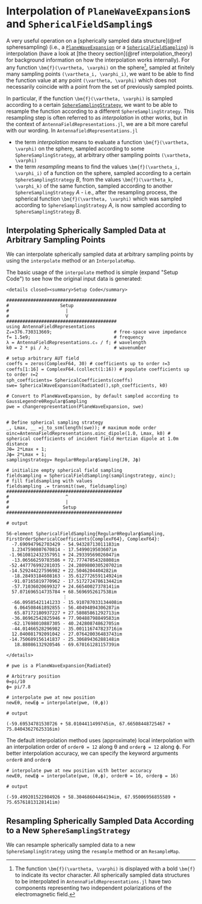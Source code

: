 # Interpolation of `PlaneWaveExpansion`s and `SphericalFieldSampling`s

A very useful operation on a [spherically sampled data structure](@ref spheresampling) (i.e., a [`PlaneWaveExpansion`](@ref) or a [`SphericalFieldSampling`](@ref)) is interpolation (have a look at [the theory section](@ref interpolation_theory) for background information on how the interpolation works internally). For any function ``\bm{f}(\vartheta, \varphi)`` on the sphere[^1], sampled at finitely many sampling points ``(\vartheta_i, \varphi_i)``, we want to be able to find the function value at any point ``(\vartheta, \varphi)`` which does not necessarily coincide with a point from the set of previously sampled points. 

In particular, if the function ``\bm{f}(\vartheta, \varphi)`` is sampled according to a certain [`SphereSamplingStrategy`](@ref), we want to be able to resample the function according to a different `SphereSamplingStrategy`. This resampling step is often referred to as *interpolation* in other works, but in the context of `AntennaFieldRepresentations.jl`, we are a bit more careful with our wording. In `AntennafieldRepresentations.jl` 
- the term *interpolation* means to evaluate a function ``\bm{f}(\vartheta, \varphi)`` on the sphere, sampled according to some `SphereSamplingStrategy`, at arbitrary other sampling points ``(\vartheta, \varphi)``
- the term *resampling* means to find the values ``\bm{f}(\vartheta_i, \varphi_i)`` of a function on the sphere, sampled according to a certain `SphereSamplingStrategy` *B*, from the values ``\bm{f}(\vartheta_k, \varphi_k)`` of the same function, sampled according to another `SphereSamplingStrategy` *A* - i.e., after the resampling process, the spherical function ``\bm{f}(\vartheta, \varphi)`` which was sampled according to `SphereSamplingStrategy` *A*, is now sampled according to `SphereSamplingStrategy` *B*.


[^1]: The function ``\bm{f}(\vartheta, \varphi)`` is displayed with a bold ``\bm{f}`` to indicate its vector character. All spherically sampled data structures to be interpolated in `AntennaFieldRepresentations.jl` have two components representing two independent polarizations of the electromagnetic field.

## Interpolating Spherically Sampled Data at Arbitrary Sampling Points 
We can interpolate spherically sampled data at arbitrary sampling points by using the `interpolate` method or an `InterpolateMap`. 

The basic usage of the `interpolate` method is simple (expand "Setup Code") to see how the original input data is generated:

```@raw html
<details closed><summary>Setup Code</summary>
```

```jldoctest interpolateexamples ; output=false
#########################################
#                   Setup
#                     |
#                     V
#########################################
using AntennaFieldRepresentations
Z₀=376.730313669;                       # free-space wave impedance
f= 1.5e9;                               # frequency
λ = AntennaFieldRepresentations.c₀ / f; # wavelength
k0 = 2 * pi / λ;                        # wavenumber

# setup arbitrary AUT field
coeffs = zeros(ComplexF64, 30) # coefficients up to order ℓ=3
coeffs[1:16] = ComplexF64.(collect(1:16)) # populate coefficients up to order ℓ=2
sph_coefficients= SphericalCoefficients(coeffs)
swe= SphericalWaveExpansion(Radiated(),sph_coefficients, k0)

# Convert to PlaneWaveExpansion, by default sampled according to GaussLegendreθRegularϕSampling
pwe = changerepresentation(PlaneWaveExpansion, swe)


# Define spherical sampling strategy
_, Lmax, __ =j_to_sℓm(length(swe)); # maximum mode order
αinc=AntennaFieldRepresentations.αinc_dipole(1.0, Lmax, k0) # spherical coefficients of incident field Hertzian dipole at 1.0m distance
Jθ= 2*Lmax + 1;
Jϕ= 2*Lmax + 1;
samplingstrategy= RegularθRegularϕSampling(Jθ, Jϕ) 

# initialize empty spherical field sampling
fieldsampling = SphericalFieldSampling(samplingstrategy, αinc);
# fill fieldsampling with values
fieldsampling .= transmit(swe, fieldsampling)
###########################################
#                     ^
#                     |
#                    Setup
###########################################

# output

56-element SphericalFieldSampling{RegularθRegularϕSampling, FirstOrderSphericalCoefficients{ComplexF64}, ComplexF64}:
  -7.690947962703429 - 54.94328713011183im
  1.2347590807670814 - 17.5499019503607im
 -1.9610812432357951 + 24.29339569026047im
  -13.06566259783586 + 72.77747054328808im
 -52.447776992281035 - 24.280980030520702im
 -14.529244227596982 + 22.5046204404282im
  -18.28493184608163 - 35.612772659114924im
  -91.07165819770962 - 17.517272478613442im
  -57.71036020699327 + 24.66540027378141im
  57.071696514735784 + 68.5696952617538im
                     ⋮
  -66.09585421141233 - 15.910787033134408im
   6.064508461892855 - 56.40494894306287im
   65.87172180937227 + 27.58085861292713im
  -36.86962542825946 + 77.90488798849583im
  -62.17698010887305 - 40.24280874862705im
  -44.01466528296982 - 35.001116747823716im
  12.040081792091042 - 27.076420036483743im
 -14.750689156141837 - 25.30689436288148im
   18.88086132920546 - 69.67016128115739im
``` 


```@raw html
</details>
```

```jldoctest interpolateexamples ; output=false
# pwe is a PlaneWaveExpansion{Radiated}

# Arbitrary position
θ=pi/10
ϕ= pi/7.8

# interpolate pwe at new position
newEθ, newEϕ = interpolate(pwe, (θ,ϕ))

# output

(-59.69534781530726 + 58.0104411499745im, 67.66508448725467 + 75.84043627625316im)
```

The default interpolation method uses (approximate) local interpolation with an interpolation order of `orderθ = 12` along θ and `orderϕ = 12` along ϕ. 
For better interpolation accuracy, we can specify the keyword arguments `orderθ` and `orderϕ`

```jldoctest interpolateexamples ; output=false
# interpolate pwe at new position with better accuracy
newEθ, newEϕ = interpolate(pwe, (θ,ϕ), orderθ = 16, orderϕ = 16)

# output

(-59.499201522984926 + 58.30468604464194im, 67.95006956855589 + 75.65761813128141im)
```


## Resampling Spherically Sampled Data According to a New `SphereSamplingStrategy`
We can resample spherically sampled data to a new `SphereSamplingStrategy` using the `resample` method or an `ResampleMap`. 